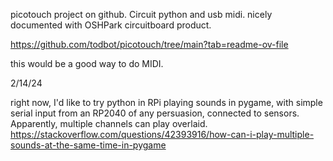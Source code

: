 picotouch project on github.  Circuit python and usb midi.  nicely documented with OSHPark circuitboard product.

https://github.com/todbot/picotouch/tree/main?tab=readme-ov-file

this would be a good way to do MIDI.

2/14/24

right now, I'd like to try python in RPi playing sounds in pygame, with simple serial input from  an RP2040 of any persuasion, connected to sensors.  Apparently, multiple channels can play overlaid.
https://stackoverflow.com/questions/42393916/how-can-i-play-multiple-sounds-at-the-same-time-in-pygame


